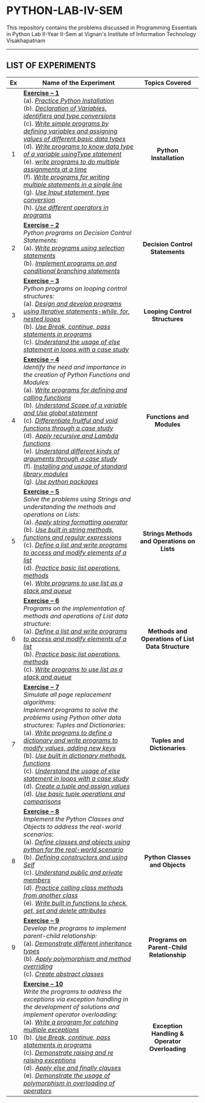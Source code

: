 # PYTHON-LAB-IV-SEM

This repository contains the problems discussed in Programming Essentials in Python Lab II-Year II-Sem at Vignan's Institute of Information Technology Visakhapatnam

---

## LIST OF EXPERIMENTS

|  Ex   | Name of the Experiment                                                                                                                                                                                                                                                                                                                                                                                                                                                                                                                                                                                                       |                  Topics Covered                   |
| :---: | ---------------------------------------------------------------------------------------------------------------------------------------------------------------------------------------------------------------------------------------------------------------------------------------------------------------------------------------------------------------------------------------------------------------------------------------------------------------------------------------------------------------------------------------------------------------------------------------------------------------------------- | :-----------------------------------------------: |
|   1   | **[Exercise – 1](#)** </br> (a). _[Practice Python Installation](#)_ </br> (b). _[Declaration of Variables, identifiers and type conversions](#)_ </br> (c). _[Write simple programs by defining variables and assigning values of different basic data types](#)_ </br> (d). _[Write programs to know data type of a variable usingType statement](#)_ </br> (e). _[write programs to do multiple assignments at a time](#)_ </br> (f). _[Write programs for writing multiple statements in a single line](#)_ </br> (g). _[Use Input statement, type conversion](#)_ </br> (h). _[Use different operators in programs](#)_ |              **Python Installation**              |
|   2   | **[Exercise – 2](#)** </br> _Python programs on Decision Control Statements:_ </br> (a). _[Write programs using selection statements](#)_ </br> (b). _[Implement programs on and conditional branching statements](#)_                                                                                                                                                                                                                                                                                                                                                                                                       |          **Decision Control Statements**          |
|   3   | **[Exercise – 3](#)** </br> _Python programs on looping control structures:_ </br> (a). _[Design and develop programs using Iterative statements-while, for, nested loops](#)_ </br> (b). _[Use Break, continue, pass statements in programs](#)_ </br> (c). _[Understand the usage of else statement in loops with a case study](#)_                                                                                                                                                                                                                                                                                        |          **Looping Control Structures**           |
|   4   | **[Exercise – 4](#)** </br> _Identify the need and importance in the creation of Python Functions and Modules:_ </br> (a). _[Write programs for defining and calling functions](#)_ </br> (b). _[Understand Scope of a variable and Use global statement](#)_ </br> (c). _[Differentiate fruitful and void functions through a case study](#)_ </br> (d). _[Apply recursive and Lambda functions](#)_ </br> (e). _[Understand different kinds of arguments through a case study](#)_ </br> (f). _[Installing and usage of standard library modules](#)_ </br> (g). _[Use python packages](#)_                                |             **Functions and Modules**             |
|   5   | **[Exercise – 5](#)** </br> _Solve the problems using Strings and understanding the methods and operations on Lists:_ </br> (a). _[Apply string formatting operator](#)_ </br> (b). _[Use built in string methods, functions and regular expressions](#)_ </br> (c). _[Define a list and write programs to access and modify elements of a list](#)_ </br> (d). _[Practice basic list operations, methods](#)_ </br> (e). _[Write programs to use list as a stack and queue](#)_                                                                                                                                             |    **Strings Methods and Operations on Lists**    |
|   6   | **[Exercise – 6](#)** </br> _Programs on the implementation of methods and operations of List data structure:_ </br> (a). _[Define a list and write programs to access and modify elements of a list](#)_ </br> (b). _[Practice basic list operations, methods](#)_ </br> (c). _[Write programs to use list as a stack and queue](#)_                                                                                                                                                                                                                                                                                        | **Methods and Operations of List Data Structure** |
|   7   | **[Exercise – 7](#)** </br> _Simulate all page replacement algorithms:_ </br> _Implement programs to solve the problems using Python other data structures: Tuples and Dictionaries:_ </br> (a). _[Write programs to define a dictionary and write programs to modify values, adding new keys](#)_ </br> (b). _[Use built in dictionary methods, functions](#)_ </br> (c). _[Understand the usage of else statement in loops with a case study](#)_ </br> (d). _[Create a tuple and assign values](#)_ </br> (d). _[Use basic tuple operations and comparisons](#)_                                                          |            **Tuples and Dictionaries**            |
|   8   | **[Exercise – 8](#)** </br> _Implement the Python Classes and Objects to address the real-world scenarios:_ </br> (a). _[Define classes and objects using python for the real-world scenario](#)_ </br> (b). _[Defining constructors and using Self](#)_ </br> (c). _[Understand public and private members](#)_ </br> (d). _[Practice calling class methods from another class](#)_ </br> (e). _[Write built in functions to check, get, set and delete attributes](#)_                                                                                                                                                     |          **Python Classes and Objects**           |
|   9   | **[Exercise – 9](#)** </br> _Develop the programs to implement parent-child relationship:_ </br> (a). _[Demonstrate different inheritance types](#)_ </br> (b). _[Apply polymorphism and method overriding](#)_ </br> (c). _[Create abstract classes](#)_                                                                                                                                                                                                                                                                                                                                                                    |     **Programs on Parent-Child Relationship**     |
|  10   | **[Exercise – 10](#)** </br> _Write the programs to address the exceptions via exception handling in the development of solutions and implement operator overloading:_ </br> (a). _[Write a program for catching multiple exceptions](#)_ </br> (b). _[Use Break, continue, pass statements in programs](#)_ </br> (c). _[Demonstrate raising and re raising exceptions](#)_ </br> (d). _[Apply else and finally clauses](#)_ </br> (e). _[Demonstrate the usage of polymorphism in overloading of operators](#)_                                                                                                            |   **Exception Handling & Operator Overloading**   |


<!-- -->
